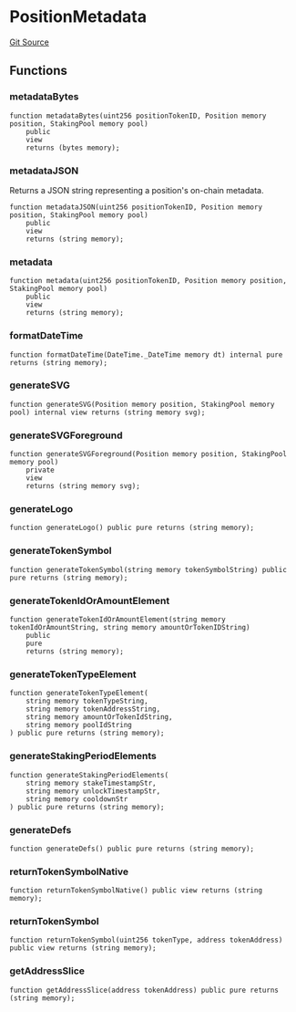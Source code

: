 # PositionMetadata
[Git Source](https://github.com/G7DAO/protocol/blob/f0f83a37294cdf00eb87c0478d9db8879b5b60dc/contracts/staking/PositionMetadata.sol)


## Functions
### metadataBytes


```solidity
function metadataBytes(uint256 positionTokenID, Position memory position, StakingPool memory pool)
    public
    view
    returns (bytes memory);
```

### metadataJSON

Returns a JSON string representing a position's on-chain metadata.


```solidity
function metadataJSON(uint256 positionTokenID, Position memory position, StakingPool memory pool)
    public
    view
    returns (string memory);
```

### metadata


```solidity
function metadata(uint256 positionTokenID, Position memory position, StakingPool memory pool)
    public
    view
    returns (string memory);
```

### formatDateTime


```solidity
function formatDateTime(DateTime._DateTime memory dt) internal pure returns (string memory);
```

### generateSVG


```solidity
function generateSVG(Position memory position, StakingPool memory pool) internal view returns (string memory svg);
```

### generateSVGForeground


```solidity
function generateSVGForeground(Position memory position, StakingPool memory pool)
    private
    view
    returns (string memory svg);
```

### generateLogo


```solidity
function generateLogo() public pure returns (string memory);
```

### generateTokenSymbol


```solidity
function generateTokenSymbol(string memory tokenSymbolString) public pure returns (string memory);
```

### generateTokenIdOrAmountElement


```solidity
function generateTokenIdOrAmountElement(string memory tokenIdOrAmountString, string memory amountOrTokenIDString)
    public
    pure
    returns (string memory);
```

### generateTokenTypeElement


```solidity
function generateTokenTypeElement(
    string memory tokenTypeString,
    string memory tokenAddressString,
    string memory amountOrTokenIdString,
    string memory poolIdString
) public pure returns (string memory);
```

### generateStakingPeriodElements


```solidity
function generateStakingPeriodElements(
    string memory stakeTimestampStr,
    string memory unlockTimestampStr,
    string memory cooldownStr
) public pure returns (string memory);
```

### generateDefs


```solidity
function generateDefs() public pure returns (string memory);
```

### returnTokenSymbolNative


```solidity
function returnTokenSymbolNative() public view returns (string memory);
```

### returnTokenSymbol


```solidity
function returnTokenSymbol(uint256 tokenType, address tokenAddress) public view returns (string memory);
```

### getAddressSlice


```solidity
function getAddressSlice(address tokenAddress) public pure returns (string memory);
```

